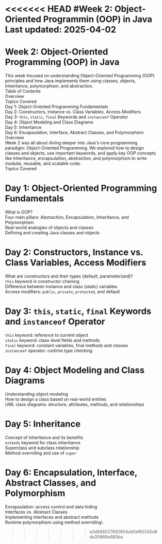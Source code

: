 <<<<<<< HEAD
#Week 2: Object-Oriented Programmin (OOP) in Java 
Last updated: 2025-04-02
=======
# Week 2: Object-Oriented Programming (OOP) in Java
This week focused on understanding Object-Oriented Programming (OOP) principles and how Java implements them using classes, objects, inheritance, polymorphism, and abstraction.\
Table of Contents\
  Overview\
  Topics Covered\
    Day 1: Object-Oriented Programming Fundamentals\
    Day 2: Constructors, Instance vs. Class Variables, Access Modifiers\
    Day 3: `this`, `static`, `final` Keywords and `instanceof` Operator\
    Day 4: Object Modeling and Class Diagrams\
    Day 5: Inheritance\
    Day 6: Encapsulation, Interface, Abstract Classes, and Polymorphism\
Overview\
Week 2 was all about diving deeper into Java's core programming paradigm: Object-Oriented Programming. We explored how to design classes and objects, use important keywords, and apply key OOP concepts like inheritance, encapsulation, abstraction, and polymorphism to write modular, reusable, and scalable code.\
Topics Covered
# Day 1: Object-Oriented Programming Fundamentals
  What is OOP?\
  Four main pillars: Abstraction, Encapsulation, Inheritance, and Polymorphism\
  Real-world analogies of objects and classes\
  Defining and creating Java classes and objects
# Day 2: Constructors, Instance vs. Class Variables, Access Modifiers
  What are constructors and their types (default, parameterized)?\
  `this` keyword in constructor chaining\
  Difference between instance and class (static) variables\
  Access modifiers: `public`, `private`, `protected`, and default
# Day 3: `this`, `static`, `final` Keywords and `instanceof` Operator
  `this` keyword: reference to current object\
  `static` keyword: class-level fields and methods\
  `final` keyword: constant variables, final methods and classes\
  `instanceof` operator: runtime type checking
# Day 4: Object Modeling and Class Diagrams
  Understanding object modeling\
  How to design a class based on real-world entities\
  UML class diagrams: structure, attributes, methods, and relationships
# Day 5: Inheritance
  Concept of inheritance and its benefits\
  `extends` keyword for class inheritance\
  Superclass and subclass relationship\
  Method overriding and use of `super`
# Day 6: Encapsulation, Interface, Abstract Classes, and Polymorphism
  Encapsulation: access control and data hiding\
  Interfaces vs. Abstract Classes\
  Implementing interfaces and abstract methods\
  Runtime polymorphism using method overriding\
>>>>>>> a3d588537892654dd1af80245d8da35868e685ba
